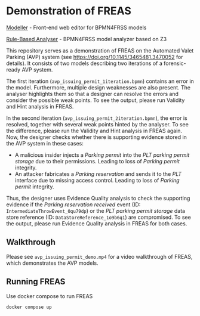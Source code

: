 # Demonstration of FREAS

[Modeller](https://github.com/FREAS-tools/freas-bpmn4frss-react) - Front-end web editor for BPMN4FRSS models

[Rule-Based Analyser](https://github.com/FREAS-tools/freas-analyzer-validity) - BPMN4FRSS model analyzer based on Z3

This repository serves as a demonstration of FREAS on the Automated Valet Parking (AVP) system (see https://doi.org/10.1145/3465481.3470052 for details). It consists of two models describing two iterations of a forensic-ready AVP system.

The first iteration (`avp_issuing_permit_1iteration.bpmn`) contains an error in the model. Furthermore, multiple design weaknesses are also present. The analyser highlights them so that a designer can resolve the errors and consider the possible weak points. To see the output, please run Validity and Hint analysis in FREAS.

In the second iteration (`avp_issuing_permit_2iteration.bpmn`), the error is resolved, together with several weak points hinted by the analyser. To see the difference, please run the Validity and Hint analysis in FREAS again. Now, the designer checks whether there is supporting evidence stored in the AVP system in these cases:
* A malicious insider injects a *Parking permit* into the *PLT parking permit storage* due to their permissions. Leading to loss of *Parking permit* integrity.
* An attacker fabricates a *Parking reservation* and sends it to the *PLT* interface due to missing access control. Leading to loss of *Parking permit* integrity.

Thus, the designer uses Evidence Quality analysis to check the supporting evidence if the *Parking reservation received* event (ID: `IntermediateThrowEvent_0qu79dp`) or the *PLT parking permit storage* data store reference (ID: `DataStoreReference_1o9b6q1`) are compromised. To see the output, please run Evidence Quality analysis in FREAS for both cases.

## Walkthrough

Please see `avp_issuing_permit_demo.mp4` for a video walkthrough of FREAS, which demonstrates the AVP models.

## Running FREAS
Use docker compose to run FREAS
```
docker compose up
```